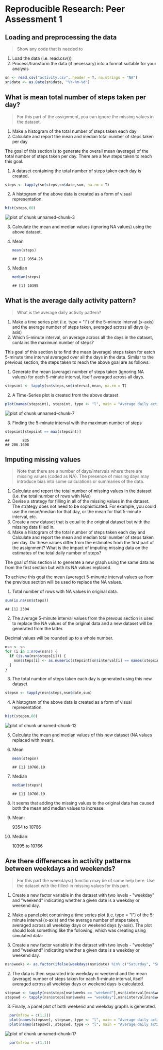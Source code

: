 # Reproducible Research: Peer Assessment 1


## Loading and preprocessing the data
>Show any code that is needed to
 1. Load the data (i.e. read.csv())
 2. Process/transform the data (if necessary) into a format suitable for your analysis


```r
sn <- read.csv("activity.csv", header = T, na.strings = "NA")
sn$date <- as.Date(sn$date, "%Y-%m-%d")
```

## What is mean total number of steps taken per day?
>For this part of the assignment, you can ignore the missing values in the dataset.
 1. Make a histogram of the total number of steps taken each day
 2. Calculate and report the mean and median total number of steps taken per day

The goal of this section is to generate the overall mean (average) of the total number of steps taken per day.
There are a few steps taken to reach this goal.

1. A dataset containing the total number of steps taken each day is created.

  
  ```r
  steps <- tapply(sn$steps,sn$date,sum, na.rm = T)
  ```

2. A histogram of the above data is created as a form of visual representation.

  
  ```r
  hist(steps,60) 
  ```
  
  ![plot of chunk unnamed-chunk-3](figure/unnamed-chunk-3-1.png) 

3. Calculate the mean and median values (ignoring NA values) using the above dataset.

  1. Mean
      
      ```r
      mean(steps)
      ```
      
      ```
      ## [1] 9354.23
      ```
  2. Median
      
      ```r
      median(steps)
      ```
      
      ```
      ## [1] 10395
      ```

## What is the average daily activity pattern?
>What is the average daily activity pattern?
 1. Make a time series plot (i.e. type = "l") of the 5-minute interval (x-axis) and the average number of steps taken, averaged across all days (y-axis)
 2. Which 5-minute interval, on average across all the days in the dataset, contains the maximum number of steps?

This goal of this section is to find the mean (average) steps taken for eatch 5-minute time interval averaged over all the days in the data.
Similar to the previous section, the steps taken to reach the above goal are as follows:

1. Generate the mean (average) number of steps taken (ignoring NA values) for each 5-minute interval, itself averaged across all days.
  
  
  ```r
  stepsint <- tapply(sn$steps,sn$interval,mean, na.rm = T)
  ```
  
2. A Time-Series plot is created from the above dataset

  
  ```r
  plot(names(stepsint), stepsint, type <- "l", main = "Average daily activity")
  ```
  
  ![plot of chunk unnamed-chunk-7](figure/unnamed-chunk-7-1.png) 
  
3. Finding the 5-minute interval with the maximum number of steps

  
  ```r
  stepsint[stepsint == max(stepsint)]
  ```
  
  ```
  ##      835 
  ## 206.1698
  ```

## Imputing missing values
>Note that there are a number of days/intervals where there are missing values (coded as NA). The presence of missing days may introduce bias into some calculations or summaries of the data.
 1. Calculate and report the total number of missing values in the dataset (i.e. the total number of rows with NAs)
 2. Devise a strategy for filling in all of the missing values in the dataset. The strategy does not need to be sophisticated. For example, you could use the mean/median for that day, or the mean for that 5-minute interval, etc.
 3. Create a new dataset that is equal to the original dataset but with the missing data filled in.
 4. Make a histogram of the total number of steps taken each day and Calculate and report the mean and median total number of steps taken per day. Do these values differ from the estimates from the first part of the assignment? What is the impact of imputing missing data on the estimates of the total daily number of steps?

The goal of this section is to generate a new graph using the same data as from the first section but with its NA values replaced.

To achieve this goal the mean (average) 5-minunte interval values as from the previous section will be used to replace the NA values.

1. Total number of rows with NA values in original data.

  
  ```r
  sum(is.na(sn$steps))
  ```
  
  ```
  ## [1] 2304
  ```

2. The average 5-minute interval values from the prevous section is used to replace the NA values of the original data and a new dataset will be generated from the latter.

 Decimal values will be rounded up to a whole number.
 
  
  ```r
  nsn <- sn 
  for (i in 1:nrow(nsn)) {
    if (is.na(nsn$steps[i])) {
      nsn$steps[i] <- as.numeric(stepsint[sn$interval[i] == names(stepsint)])
    }
  }
  ```

3. The total number of steps taken each day is generated using this new dataset.

  
  ```r
  stepsn <- tapply(nsn$steps,nsn$date,sum)
  ```

4. A histogram of the above data is created as a form of visual representation.

  
  ```r
  hist(stepsn,60)
  ```
  
  ![plot of chunk unnamed-chunk-12](figure/unnamed-chunk-12-1.png) 

5. Calculate the mean and median values of this new dataset (NA values replaced with mean).

  1. Mean
      
      ```r
      mean(stepsn)
      ```
      
      ```
      ## [1] 10766.19
      ```
  2. Median
      
      ```r
      median(stepsn)
      ```
      
      ```
      ## [1] 10766.19
      ```
      
6. It seems that adding the missing values to the original data has caused both the mean and median values to increase.

  1. Mean:
  
      9354 to 10766
  2. Median:
  
      10395 to 10766


## Are there differences in activity patterns between weekdays and weekends?
>For this part the weekdays() function may be of some help here. Use the dataset with the filled-in missing values for this part.
 1. Create a new factor variable in the dataset with two levels - "weekday" and "weekend" indicating whether a given date is a weekday or weekend day.
 2. Make a panel plot containing a time series plot (i.e. type = "l") of the 5-minute interval (x-axis) and the average number of steps taken, averaged across all weekday days or weekend days (y-axis). The plot should look something like the following, which was creating using simulated data:

1.  Create a new factor variable in the dataset with two levels - "weekday" and "weekend" indicating whether a given date is a weekday or weekend day.

  
  ```r
  nsn$weeks <- as.factor(ifelse(weekdays(nsn$date) %in% c("Saturday", "Sunday"), "weekday", "weekend"))
  ```
  
2. The data is then separated into weekday or weekend and the mean (average) number of steps taken for each 5-minute interval, itself averaged across all weekday days or weekend days is calculated.

  
  ```r
  stepswe <- tapply(nsn$steps[nsn$weeks == "weekend"],nsn$interval[nsn$weeks == "weekend"],mean)
  stepswd <- tapply(nsn$steps[nsn$weeks == "weekday"],nsn$interval[nsn$weeks == "weekday"],mean)
  ```

3. Finally, a panel plot of both weekend and weekday graphs is generated.

  
  ```r
    par(mfrow = c(1,2))
    plot(names(stepswe), stepswe, type <- "l", main = "Average daily activity in Weekends", ylab = "Number of steps"    ,xlab = "Interval", ylim = c(0,200))
    plot(names(stepswd), stepswd, type <- "l", main = "Average daily activity in Weekdays", ylab = "Number of steps",xlab = "Interval", ylim = c(0,200))
  ```
  
  ![plot of chunk unnamed-chunk-17](figure/unnamed-chunk-17-1.png) 
  
  ```r
    par(mfrow = c(1,1))
  ```
